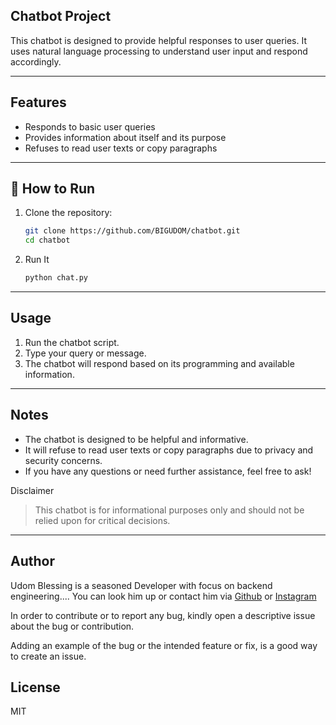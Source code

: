 ## Chatbot Project

This chatbot is designed to provide helpful responses to user queries. It uses natural language processing to understand user input and respond accordingly.

---

## Features

- Responds to basic user queries
- Provides information about itself and its purpose
- Refuses to read user texts or copy paragraphs

---

## 🚀 How to Run
1. Clone the repository:
   ```bash
   git clone https://github.com/BIGUDOM/chatbot.git
   cd chatbot
2. Run It
    ```bash
    python chat.py

---
## Usage

1. Run the chatbot script.
2. Type your query or message.
3. The chatbot will respond based on its programming and available information.


----
## Notes

- The chatbot is designed to be helpful and informative.
- It will refuse to read user texts or copy paragraphs due to privacy and security concerns.
- If you have any questions or need further assistance, feel free to ask!

Disclaimer

> This chatbot is for informational purposes only and should not be relied upon for critical decisions.


---

## Author

Udom Blessing is a seasoned Developer with focus on backend engineering.... You can look him up or contact him via [Github](https://github.com/BIGUDOM) or [Instagram](https://www.instagram.com/udomblessing481?igsh=dnUxNjE2dThrZGk3&utm_source=qr)


In order to contribute or to report any bug, kindly open a descriptive issue about the bug or contribution.

Adding an example of the bug or the intended feature or fix, is a good way to create an issue.

## License
MIT


